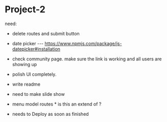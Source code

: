 # Project-2

need:

- delete routes and submit button

- date picker --- https://www.npmjs.com/package/js-datepicker#installation

- check community page. make sure the link is working and all users are showing up

- polish UI completely. 

- write readme

- need to make slide show

- menu model routes * is this an extend of ?

- needs to Deploy as soon as finished

